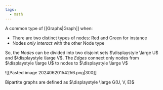 ```yaml
---
tags:
  - math
---
```

A common type of [[Graphs|Graph]] when:
- There are two distinct types of nodes: Red and Green for instance
- Nodes *only interact* with the other Node type

So, the *Nodes* can be divided into two disjoint sets $\displaystyle \large U$ and $\displaystyle \large V$.
The *Edges* connect only nodes from $\displaystyle \large U$ to nodes to $\displaystyle \large V$

![[Pasted image 20240620154256.png|300]]

Bipartite graphs are defined as $\displaystyle \large G(U, V, E)$

